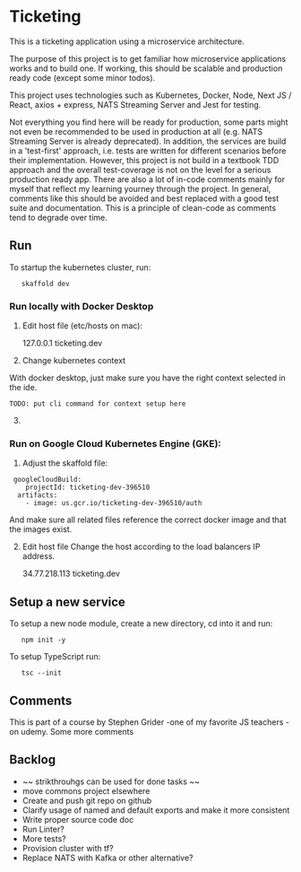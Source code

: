 # Ticketing

This is a ticketing application using a microservice architecture.

The purpose of this project is to get familiar how microservice applications works and to build one. If working, this should be scalable and production ready code (except some minor todos).

This project uses technologies such as Kubernetes, Docker, Node, Next JS / React, axios + express, NATS Streaming Server and Jest for testing.

Not everything you find here will be ready for production, some parts might not even be recommended to be used in production at all (e.g. NATS Streaming Server is already deprecated). In addition, the services are build in a 'test-first' approach, i.e. tests are written for different scenarios before their implementation. However, this project is not build in a textbook TDD approach and the overall test-coverage is not on the level for a serious production ready app.
There are also a lot of in-code comments mainly for myself that reflect my learning yourney through the project. In general, comments like this should be avoided and best replaced with a good test suite and documentation. This is a principle of clean-code as comments tend to degrade over time.

## Run

To startup the kubernetes cluster, run:

```
   skaffold dev
```

### Run locally with Docker Desktop

1. Edit host file (etc/hosts on mac):

   127.0.0.1 ticketing.dev

2. Change kubernetes context

With docker desktop, just make sure you have the right context selected in the ide.

```
TODO: put cli command for context setup here
```

3.

### Run on Google Cloud Kubernetes Engine (GKE):

1. Adjust the skaffold file:

```
 googleCloudBuild:
    projectId: ticketing-dev-396510
  artifacts:
    - image: us.gcr.io/ticketing-dev-396510/auth
```

And make sure all related files reference the correct docker image and that the images exist.

2. Edit host file
   Change the host according to the load balancers IP address.

   34.77.218.113 ticketing.dev

## Setup a new service

To setup a new node module, create a new directory, cd into it and run:

```
   npm init -y
```

To setup TypeScript run:

```
   tsc --init
```

## Comments

This is part of a course by Stephen Grider -one of my favorite JS teachers - on udemy.
Some more comments

## Backlog

- ~~ strikthrouhgs can be used for done tasks ~~
- move commons project elsewhere
- Create and push git repo on github
- Clarify usage of named and default exports and make it more consistent
- Write proper source code doc
- Run Linter?
- More tests?
- Provision cluster with tf?
- Replace NATS with Kafka or other alternative?
